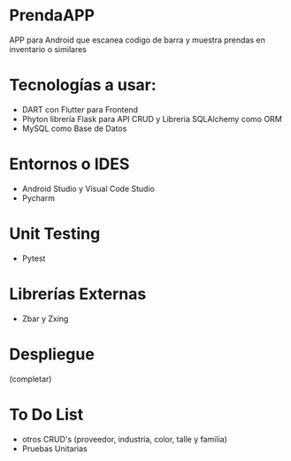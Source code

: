# PrendaAPP
APP para Android que escanea codigo de barra y muestra prendas en inventario o similares


# Tecnologías a usar:
- DART con Flutter para Frontend
- Phyton librería Flask para API CRUD y Libreria SQLAlchemy como ORM
- MySQL como Base de Datos

# Entornos o IDES
- Android Studio y Visual Code Studio
- Pycharm

# Unit Testing
- Pytest

# Librerías Externas
- Zbar y Zxing

# Despliegue
(completar)

# To Do List
- otros CRUD's (proveedor, industria, color, talle y familia)
- Pruebas Unitarias
